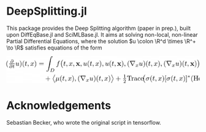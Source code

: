 # DeepSplitting.jl

This package provides the Deep Splitting algorithm (paper in prep.), built upon DiffEqBase.jl and SciMLBase.jl.
It aims at solving non-local, non-linear Partial Differential Equations, where the solution $u \colon \R^d \times \R^+ \to \R$ satisfies equations of the form

<div style="overflow-x: scroll" align=center>                          
<img src="docs/equation.png" style="max-width:600px !important;"/>
</div>

# Acknowledgements
Sebastian Becker, who wrote the original script in tensorflow.
